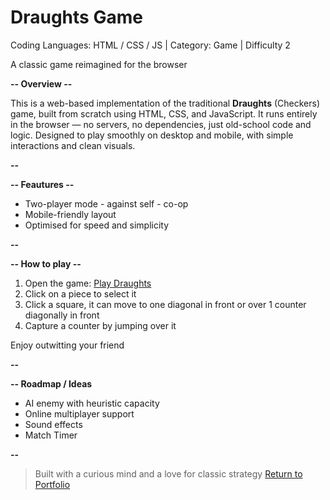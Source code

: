# Draughts Game
Coding Languages: HTML / CSS / JS | Category: Game | Difficulty 2

A classic game reimagined for the browser

**-- Overview --**

This is a web-based implementation of the traditional **Draughts** (Checkers) game, built from scratch using HTML, CSS, and JavaScript.
It runs entirely in the browser — no servers, no dependencies, just old-school code and logic. Designed to play smoothly on desktop and mobile, with simple interactions and clean visuals.

**--**

**-- Feautures --**

- Two-player mode - against self - co-op
- Mobile-friendly layout
- Optimised for speed and simplicity

**--**

**-- How to play --**

1. Open the game:
   [Play Draughts](./index.html)
2. Click on a piece to select it
3. Click a square, it can move to one diagonal in front or over 1 counter diagonally in front
4. Capture a counter by jumping over it

Enjoy outwitting your friend

**--**

**-- Roadmap / Ideas**

- AI enemy with heuristic capacity
- Online multiplayer support
- Sound effects
- Match Timer

**--**

> Built with a curious mind and a love for classic strategy
> [Return to Portfolio](../index.html)
